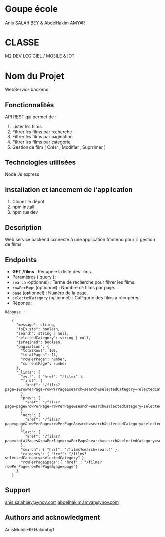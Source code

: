 # Goupe école
Anis SALAH BEY   &
AbdelHakim  AMYAR   

# CLASSE
M2 DEV LOGICIEL / MOBILE & IOT

# Nom du Projet
WebService backend 

## Fonctionnalités
API REST qui permet de :
1.  Lister les films
2.  Filtrer les films par recherche
3.  Filtrer les films par pagination
4.  Filtrer les films par categorie
5. Gestion de film ( Créer , Modifier , Suprrimer ) 
   
## Technologies utilisées
Node Js express

## Installation et lancement de l'application
1. Clonez le dépôt
2. npm install
3. npm run dev

## Description
Web service backend connecté à une application frontend pour la gestion de films

## Endpoints

- **GET /films** : Récupère la liste des films.
- Paramètres ( query )  :
 - `search` (optionnel) : Terme de recherche pour filtrer les films.
 - `rowPerPage` (optionnel) : Nombre de films par page.
 - `page` (optionnel) : Numéro de la page.
 - `selectedCategory` (optionnel) : Catégorie des films à récupérer.
- Réponse :
 ```
Réponse :
    ```
    {
      "message": string,
      "isExists": booleen,
      "search": string | null,
      "selectedCategory": string | null,
      "isPagined": booleen,
      "pagination": {
        "totalRows": 100,
        "totalPages": 10,
        "rowPerPage": number,
        "currentPage": number
      },
      "_links": {
        "self": { "href": "/films" },
        "first": {
          "href": "/films?page=1&rowPerPage=rowPerPage&search=search&selectedCategory=selectedCategory"
        },
        "prev": {
          "href": "/films?page=page&rowPerPage=rowPerPage&search=search&selectedCategory=selectedCategory"
        },
        "next": {
          "href": "/films?page=page&rowPerPage=rowPerPage&search=search&selectedCategory=selectedCategory"
        },
        "last": {
          "href": "/films?page=totalPages&rowPerPage=rowPerPage&search=search&selectedCategory=selectedCategory"
        },
        "search": { "href": "/films?search=search" },
        "category": { "href": "/films?selectedCategory=selectedCategory" },
        "rowPerPage&page":{ "href" : "/films?rowPerPage=rowPerPage&page=page"} 
      }
    }
 ```

## Support
anis.salahbey@ynov.com
abdelhakim.amyar@ynov.com

## Authors and acknowledgment
AnisMobile99
Hakimbg1

